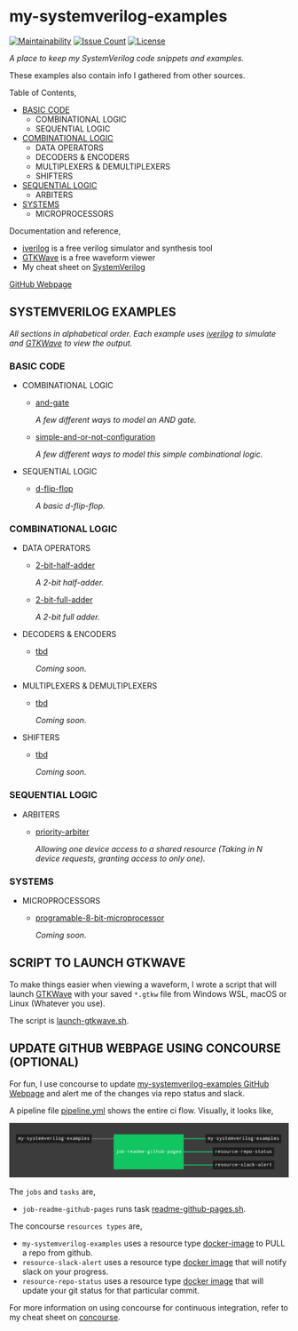 # my-systemverilog-examples

[![Maintainability](https://api.codeclimate.com/v1/badges/7b6a0473affbce8049ee/maintainability)](https://codeclimate.com/github/JeffDeCola/my-systemverilog-examples/maintainability)
[![Issue Count](https://codeclimate.com/github/JeffDeCola/my-systemverilog-examples/badges/issue_count.svg)](https://codeclimate.com/github/JeffDeCola/my-systemverilog-examples/issues)
[![License](http://img.shields.io/:license-mit-blue.svg)](http://jeffdecola.mit-license.org)

_A place to keep my SystemVerilog code snippets and examples._

These examples also contain info I gathered from other sources.

Table of Contents,

* [BASIC CODE](https://github.com/JeffDeCola/my-systemverilog-examples#basic-code)
  * COMBINATIONAL LOGIC
  * SEQUENTIAL LOGIC
* [COMBINATIONAL LOGIC](https://github.com/JeffDeCola/my-systemverilog-examples#combinational-logic)
  * DATA OPERATORS
  * DECODERS & ENCODERS
  * MULTIPLEXERS & DEMULTIPLEXERS
  * SHIFTERS
* [SEQUENTIAL LOGIC](https://github.com/JeffDeCola/my-systemverilog-examples#sequential-logic)
  * ARBITERS
* [SYSTEMS](https://github.com/JeffDeCola/my-systemverilog-examples#systems)
  * MICROPROCESSORS

Documentation and reference,

* [iverilog](https://github.com/JeffDeCola/my-cheat-sheets/tree/master/hardware/tools/simulation/iverilog-cheat-sheet)
  is a free verilog simulator and synthesis tool
* [GTKWave](https://github.com/JeffDeCola/my-cheat-sheets/tree/master/hardware/tools/simulation/gtkwave-cheat-sheet)
  is a free waveform viewer
* My cheat sheet on
  [SystemVerilog](https://github.com/JeffDeCola/my-cheat-sheets/tree/master/hardware/development/languages/systemverilog-cheat-sheet)
  
[GitHub Webpage](https://jeffdecola.github.io/my-systemverilog-examples/)

## SYSTEMVERILOG EXAMPLES

_All sections in alphabetical order.
Each example uses
[iverilog](https://github.com/JeffDeCola/my-cheat-sheets/tree/master/hardware/tools/simulation/iverilog-cheat-sheet)
to simulate and
[GTKWave](https://github.com/JeffDeCola/my-cheat-sheets/tree/master/hardware/tools/simulation/gtkwave-cheat-sheet)
to view the output._

### BASIC CODE

* COMBINATIONAL LOGIC

  * [and-gate](https://github.com/JeffDeCola/my-systemverilog-examples/tree/master/basic/and-gate)

    _A few different ways to model an AND gate._

  * [simple-and-or-not-configuration](https://github.com/JeffDeCola/my-systemverilog-examples/tree/master/basic/and-gate)

    _A few different ways to model this simple combinational logic._

* SEQUENTIAL LOGIC

  * [d-flip-flop](https://github.com/JeffDeCola/my-systemverilog-examples/tree/master/basic/d-flip-flop)

     _A basic d-flip-flop._

### COMBINATIONAL LOGIC

* DATA OPERATORS

  * [2-bit-half-adder](https://github.com/JeffDeCola/my-systemverilog-examples/tree/master/basic/half-adder)

    _A 2-bit half-adder._

  * [2-bit-full-adder](https://github.com/JeffDeCola/my-systemverilog-examples/tree/master/basic/half-adder)

    _A 2-bit full adder._

* DECODERS & ENCODERS

  * [tbd](https://github.com/JeffDeCola/my-systemverilog-examples/tree/master/basic/half-adder)

    _Coming soon._

* MULTIPLEXERS & DEMULTIPLEXERS

  * [tbd](https://github.com/JeffDeCola/my-systemverilog-examples/tree/master/basic/half-adder)

    _Coming soon._

* SHIFTERS

  * [tbd](https://github.com/JeffDeCola/my-systemverilog-examples/tree/master/basic/half-adder)

    _Coming soon._

### SEQUENTIAL LOGIC

* ARBITERS

  * [priority-arbiter](https://github.com/JeffDeCola/my-systemverilog-examples/tree/master/basic-synchronous-logic/priority-arbiter)

     _Allowing one device access to a shared resource (Taking in N device
     requests, granting access to only one)._

### SYSTEMS

* MICROPROCESSORS

  * [programable-8-bit-microprocessor](https://github.com/JeffDeCola/my-systemverilog-examples/tree/master/basic-synchronous-logic/priority-arbiter)

    _Coming soon._

## SCRIPT TO LAUNCH GTKWAVE

To make things easier when viewing a waveform, I wrote a script that will launch
[GTKWave](https://github.com/JeffDeCola/my-cheat-sheets/tree/master/hardware/tools/simulation/gtkwave-cheat-sheet)
with your saved `*.gtkw` file
from Windows WSL, macOS or Linux (Whatever you use).

The script is
[launch-gtkwave.sh](launch-GTKWave-script/launch-gtkwave.sh).

## UPDATE GITHUB WEBPAGE USING CONCOURSE (OPTIONAL)

For fun, I use concourse to update
[my-systemverilog-examples GitHub Webpage](https://jeffdecola.github.io/my-systemverilog-examples/)
and alert me of the changes via repo status and slack.

A pipeline file [pipeline.yml](https://github.com/JeffDeCola/my-systemverilog-examples/tree/master/ci/pipeline.yml)
shows the entire ci flow. Visually, it looks like,

![IMAGE - my-systemverilog-examples concourse ci pipeline - IMAGE](docs/pics/my-systemverilog-examples-pipeline.jpg)

The `jobs` and `tasks` are,

* `job-readme-github-pages` runs task
  [readme-github-pages.sh](https://github.com/JeffDeCola/my-systemverilog-examples/tree/master/ci/scripts/readme-github-pages.sh).

The concourse `resources types` are,

* `my-systemverilog-examples` uses a resource type
  [docker-image](https://hub.docker.com/r/concourse/git-resource/)
  to PULL a repo from github.
* `resource-slack-alert` uses a resource type
  [docker image](https://hub.docker.com/r/cfcommunity/slack-notification-resource)
  that will notify slack on your progress.
* `resource-repo-status` uses a resource type
  [docker image](https://hub.docker.com/r/dpb587/github-status-resource)
  that will update your git status for that particular commit.

For more information on using concourse for continuous integration,
refer to my cheat sheet on [concourse](https://github.com/JeffDeCola/my-cheat-sheets/tree/master/software/operations-tools/continuous-integration-continuous-deployment/concourse-cheat-sheet).
